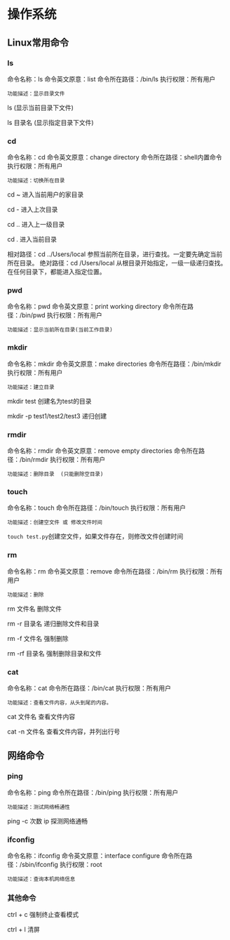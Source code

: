 # 操作系统 

## Linux常用命令

### ls
命令名称：ls
命令英文原意：list
命令所在路径：/bin/ls
执行权限：所有用户

`功能描述：显示目录文件`

ls (显示当前目录下文件)

ls 目录名 (显示指定目录下文件)
### cd
命令名称：cd
命令英文原意：change directory
命令所在路径：shell内置命令
执行权限：所有用户

`功能描述：切换所在目录`

cd ~ 进入当前用户的家目录

cd - 进入上次目录

cd .. 进入上一级目录

cd . 进入当前目录

相对路径：cd ../Users/local 参照当前所在目录，进行查找。一定要先确定当前所在目录。
绝对路径：cd /Users/local 从根目录开始指定，一级一级递归查找。在任何目录下，都能进入指定位置。

### pwd
命令名称：pwd
命令英文原意：print working directory
命令所在路径：/bin/pwd
执行权限：所有用户

`功能描述：显示当前所在目录(当前工作目录)`

### mkdir
命令名称：mkdir
命令英文原意：make directories
命令所在路径：/bin/mkdir
执行权限：所有用户

`功能描述：建立目录`

mkdir test 创建名为test的目录

mkdir -p test1/test2/test3   递归创建

### rmdir
命令名称：rmdir
命令英文原意：remove empty directories
命令所在路径：/bin/rmdir
执行权限：所有用户

`功能描述：删除目录  (只能删除空目录)`

### touch

命令名称：touch
命令所在路径：/bin/touch
执行权限：所有用户

`功能描述：创建空文件 或 修改文件时间`

`touch test.py`创建空文件，如果文件存在，则修改文件创建时间

### rm
命令名称：rm
命令英文原意：remove
命令所在路径：/bin/rm
执行权限：所有用户

`功能描述：删除`

rm 文件名 删除文件

rm -r 目录名 递归删除文件和目录

rm -f 文件名 强制删除

rm -rf 目录名 强制删除目录和文件

### cat

命令名称：cat
命令所在路径：/bin/cat
执行权限：所有用户

`功能描述：查看文件内容，从头到尾的内容。`

cat 文件名 查看文件内容

cat -n 文件名   查看文件内容，并列出行号

## 网络命令
### ping

命令名称：ping
命令所在路径：/bin/ping
执行权限：所有用户

`功能描述：测试网络畅通性`

ping -c 次数 ip 探测网络通畅

### ifconfig
命令名称：ifconfig
命令英文原意：interface configure
命令所在路径：/sbin/ifconfig
执行权限：root

`功能描述：查询本机网络信息`

### 其他命令
ctrl + c 强制终止查看模式

ctrl + l 清屏